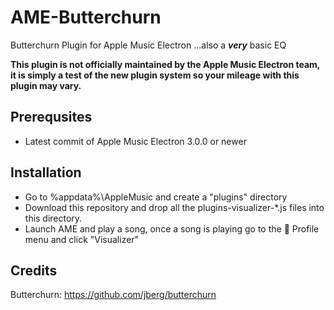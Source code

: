 # AME-Butterchurn
Butterchurn Plugin for Apple Music Electron
...also a ***very*** basic EQ

**This plugin is not officially maintained by the Apple Music Electron team, it is simply a test of the new plugin system so your mileage with this plugin may vary.**

## Prerequsites
* Latest commit of Apple Music Electron 3.0.0 or newer

## Installation
* Go to %appdata%\AppleMusic and create a "plugins" directory
* Download this repository and drop all the plugins-visualizer-\*.js files into this directory.
* Launch AME and play a song, once a song is playing go to the 👤 Profile menu and click "Visualizer"

## Credits
Butterchurn: https://github.com/jberg/butterchurn
